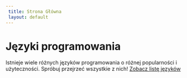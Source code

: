 ```yaml
--- 
 title: Strona Główna
 layout: default 
--- 
```

# Języki programowania
Istnieje wiele różnych języków programowania o różnej popularności i użyteczności. Spróbuj przejrzeć wszystkie z nich! 
[Zobacz listę języków](strona.html) 
